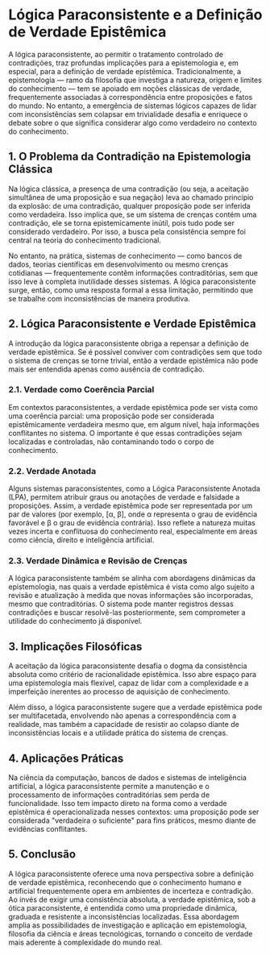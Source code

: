 # Lógica Paraconsistente e a Definição de Verdade Epistêmica

A lógica paraconsistente, ao permitir o tratamento controlado de contradições, traz profundas implicações para a epistemologia e, em especial, para a definição de verdade epistêmica. Tradicionalmente, a epistemologia — ramo da filosofia que investiga a natureza, origem e limites do conhecimento — tem se apoiado em noções clássicas de verdade, frequentemente associadas à correspondência entre proposições e fatos do mundo. No entanto, a emergência de sistemas lógicos capazes de lidar com inconsistências sem colapsar em trivialidade desafia e enriquece o debate sobre o que significa considerar algo como verdadeiro no contexto do conhecimento.

## 1. O Problema da Contradição na Epistemologia Clássica

Na lógica clássica, a presença de uma contradição (ou seja, a aceitação simultânea de uma proposição e sua negação) leva ao chamado princípio da explosão: de uma contradição, qualquer proposição pode ser inferida como verdadeira. Isso implica que, se um sistema de crenças contém uma contradição, ele se torna epistemicamente inútil, pois tudo pode ser considerado verdadeiro. Por isso, a busca pela consistência sempre foi central na teoria do conhecimento tradicional.

No entanto, na prática, sistemas de conhecimento — como bancos de dados, teorias científicas em desenvolvimento ou mesmo crenças cotidianas — frequentemente contêm informações contraditórias, sem que isso leve à completa inutilidade desses sistemas. A lógica paraconsistente surge, então, como uma resposta formal a essa limitação, permitindo que se trabalhe com inconsistências de maneira produtiva.

## 2. Lógica Paraconsistente e Verdade Epistêmica

A introdução da lógica paraconsistente obriga a repensar a definição de verdade epistêmica. Se é possível conviver com contradições sem que todo o sistema de crenças se torne trivial, então a verdade epistêmica não pode mais ser entendida apenas como ausência de contradição.

### 2.1. Verdade como Coerência Parcial

Em contextos paraconsistentes, a verdade epistêmica pode ser vista como uma coerência parcial: uma proposição pode ser considerada epistêmicamente verdadeira mesmo que, em algum nível, haja informações conflitantes no sistema. O importante é que essas contradições sejam localizadas e controladas, não contaminando todo o corpo de conhecimento.

### 2.2. Verdade Anotada

Alguns sistemas paraconsistentes, como a Lógica Paraconsistente Anotada (LPA), permitem atribuir graus ou anotações de verdade e falsidade a proposições. Assim, a verdade epistêmica pode ser representada por um par de valores (por exemplo, [α, β], onde α representa o grau de evidência favorável e β o grau de evidência contrária). Isso reflete a natureza muitas vezes incerta e conflituosa do conhecimento real, especialmente em áreas como ciência, direito e inteligência artificial.

### 2.3. Verdade Dinâmica e Revisão de Crenças

A lógica paraconsistente também se alinha com abordagens dinâmicas da epistemologia, nas quais a verdade epistêmica é vista como algo sujeito a revisão e atualização à medida que novas informações são incorporadas, mesmo que contraditórias. O sistema pode manter registros dessas contradições e buscar resolvê-las posteriormente, sem comprometer a utilidade do conhecimento já disponível.

## 3. Implicações Filosóficas

A aceitação da lógica paraconsistente desafia o dogma da consistência absoluta como critério de racionalidade epistêmica. Isso abre espaço para uma epistemologia mais flexível, capaz de lidar com a complexidade e a imperfeição inerentes ao processo de aquisição de conhecimento.

Além disso, a lógica paraconsistente sugere que a verdade epistêmica pode ser multifacetada, envolvendo não apenas a correspondência com a realidade, mas também a capacidade de resistir ao colapso diante de inconsistências locais e a utilidade prática do sistema de crenças.

## 4. Aplicações Práticas

Na ciência da computação, bancos de dados e sistemas de inteligência artificial, a lógica paraconsistente permite a manutenção e o processamento de informações contraditórias sem perda de funcionalidade. Isso tem impacto direto na forma como a verdade epistêmica é operacionalizada nesses contextos: uma proposição pode ser considerada "verdadeira o suficiente" para fins práticos, mesmo diante de evidências conflitantes.

## 5. Conclusão

A lógica paraconsistente oferece uma nova perspectiva sobre a definição de verdade epistêmica, reconhecendo que o conhecimento humano e artificial frequentemente opera em ambientes de incerteza e contradição. Ao invés de exigir uma consistência absoluta, a verdade epistêmica, sob a ótica paraconsistente, é entendida como uma propriedade dinâmica, graduada e resistente a inconsistências localizadas. Essa abordagem amplia as possibilidades de investigação e aplicação em epistemologia, filosofia da ciência e áreas tecnológicas, tornando o conceito de verdade mais aderente à complexidade do mundo real.